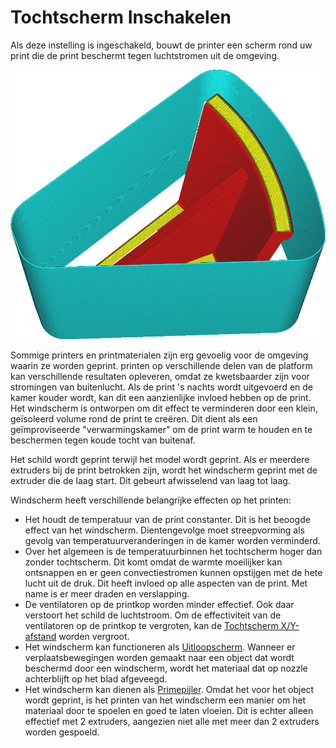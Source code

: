 Tochtscherm Inschakelen 
====
Als deze instelling is ingeschakeld, bouwt de printer een scherm rond uw print die de print beschermt tegen luchtstromen uit de omgeving.

<!--screenshot {
"image_path": "draft_shield_enabled.png",
"modellen": [{"script": "headphone_hook.scad"}],
"camerapositie": [-56, 139, 305],
"instellingen": {
    "draft_shield_enabled": true
},
"kleuren": 32
}-->
![Er is een scherm om het model geprint](../../../articles/images/draft_shield_enabled.png)

Sommige printers en printmaterialen zijn erg gevoelig voor de omgeving waarin ze worden geprint. printen op verschillende delen van de platform kan verschillende resultaten opleveren, omdat ze kwetsbaarder zijn voor stromingen van buitenlucht. Als de print 's nachts wordt uitgevoerd en de kamer kouder wordt, kan dit een aanzienlijke invloed hebben op de print. Het windscherm is ontworpen om dit effect te verminderen door een klein, geïsoleerd volume rond de print te creëren. Dit dient als een geïmproviseerde "verwarmingskamer" om de print warm te houden en te beschermen tegen koude tocht van buitenaf.

Het schild wordt geprint terwijl het model wordt geprint. Als er meerdere extruders bij de print betrokken zijn, wordt het windscherm geprint met de extruder die de laag start. Dit gebeurt afwisselend van laag tot laag.

Windscherm heeft verschillende belangrijke effecten op het printen:
* Het houdt de temperatuur van de print constanter. Dit is het beoogde effect van het windscherm. Dientengevolge moet streepvorming als gevolg van temperatuurveranderingen in de kamer worden verminderd.
* Over het algemeen is de temperatuurbinnen het tochtscherm hoger dan zonder tochtscherm. Dit komt omdat de warmte moeilijker kan ontsnappen en er geen convectiestromen kunnen opstijgen met de hete lucht uit de druk. Dit heeft invloed op alle aspecten van de print. Met name is er meer draden en verslapping.
* De ventilatoren op de printkop worden minder effectief. Ook daar verstoort het schild de luchtstroom. Om de effectiviteit van de ventilatoren op de printkop te vergroten, kan de [Tochtscherm X/Y-afstand](draft_shield_dist.md) worden vergroot.
* Het windscherm kan functioneren als [Uitloopscherm](../dual/ooze_shield_enabled.md). Wanneer er verplaatsbewegingen worden gemaakt naar een object dat wordt beschermd door een windscherm, wordt het materiaal dat op nozzle achterblijft op het blad afgeveegd.
* Het windscherm kan dienen als [Primepijler](../dual/prime_tower_enable.md). Omdat het voor het object wordt geprint, is het printen van het windscherm een manier om het materiaal door te spoelen en goed te laten vloeien. Dit is echter alleen effectief met 2 extruders, aangezien niet alle met meer dan 2 extruders worden gespoeld.